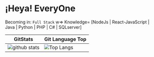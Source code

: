 # ¡Heya! EveryOne

Becoming in: `Full Stack` w=> Knowledge= [NodeJs  |  React-JavaScript  |  Java  |  Python  |  PHP  |  C#  |  SQLserver]

GitStats | Git Language Top
-------------------- | --------------------
![github stats](https://github-readme-stats.vercel.app/api?username=off1n3&show_icons=true&theme=default) | ![Top Langs](https://github-readme-stats.vercel.app/api/top-langs/?username=off1n3)


